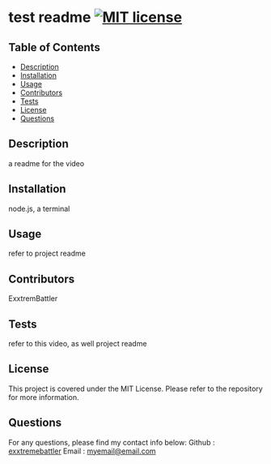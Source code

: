 # test readme [![MIT license](https://img.shields.io/badge/License-MIT-blue.svg)](https://lbesson.mit-license.org/)


## Table of Contents 
 
- [Description](#description) 
- [Installation](#installation) 
- [Usage](#usage) 
- [Contributors](#contributors) 
- [Tests](#tests) 
- [License](#license) 
- [Questions](#questions) 
 
## Description 
a readme for the video
 
## Installation 
node.js, a terminal
 
## Usage 
refer to project readme
 
## Contributors 
ExxtremBattler
 
## Tests 
refer to this video, as well project readme
 
## License 
This project is covered under the MIT License. Please refer to the repository for more information.
 
## Questions 
For any questions, please find my contact info below: 
Github : [exxtremebattler](https://github.com/exxtremebattler)
 Email : myemail@email.com
 

